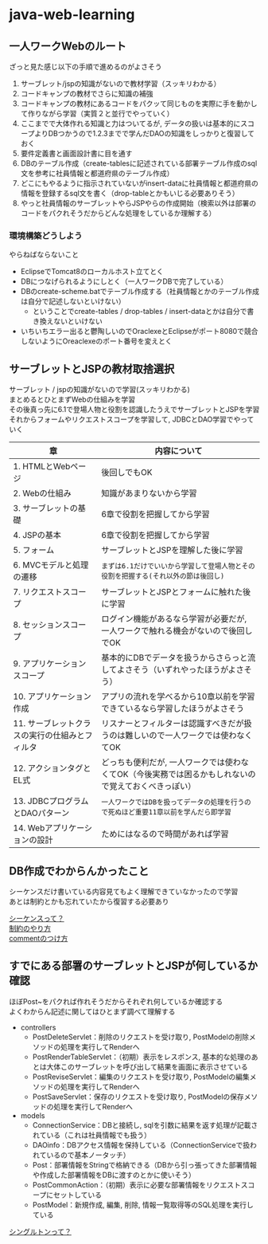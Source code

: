 # java-web-learning
## 一人ワークWebのルート  
ざっと見た感じ以下の手順で進めるのがよさそう

1. サーブレット/jspの知識がないので教材学習（スッキリわかる）
2. コードキャンプの教材でさらに知識の補強
3. コードキャンプの教材にあるコードをパクッて同じものを実際に手を動かして作りながら学習（実質２と並行でやっていく）
4. ここまでで大体作れる知識と力はついてるが, データの扱いは基本的にスコープよりDBつかうので1.2.3までで学んだDAOの知識をしっかりと復習しておく
5. 要件定義書と画面設計書に目を通す
6. DBのテーブル作成（create-tablesに記述されている部署テーブル作成のsql文を参考に社員情報と都道府県のテーブル作成）
7. どこにもやるように指示されていないがinsert-dataに社員情報と都道府県の情報を登録するsql文を書く（drop-tableとかもいじる必要ありそう）
8. やっと社員情報のサーブレットやらJSPやらの作成開始（検索以外は部署のコードをパクれそうだからどんな処理をしているか理解する）

### 環境構築どうしよう
やらねばならないこと

- EclipseでTomcat8のローカルホスト立てとく
- DBにつなげられるようにしとく（一人ワークDBで完了している）
- DBのcreate-scheme.batでテーブル作成する（社員情報とかのテーブル作成は自分で記述しないといけない）
  - ということでcreate-tables / drop-tables / insert-dataとかは自分で書き換えないといけない
- いちいちエラー出ると鬱陶しいのでOraclexeとEclipseがポート8080で競合しないようにOreaclexeのポート番号を変えとく

## サーブレットとJSPの教材取捨選択
サーブレット / jspの知識がないので学習(スッキリわかる)  
まとめるとひとまずWebの仕組みを学習  
その後真っ先に6.1で登場人物と役割を認識したうえでサーブレットとJSPを学習  
それからフォームやリクエストスコープを学習して, JDBCとDAO学習でやっていく

|章|内容について|
|---|---|
|1. HTMLとWebページ|後回しでもOK|
|2. Webの仕組み|知識があまりないから学習|
|3. サーブレットの基礎|6章で役割を把握してから学習|
|4. JSPの基本|6章で役割を把握してから学習|
|5. フォーム|サーブレットとJSPを理解した後に学習|
|6. MVCモデルと処理の遷移|`まずは6.1だけでいいから学習して登場人物とその役割を把握する(それ以外の節は後回し)`|
|7. リクエストスコープ|サーブレットとJSPとフォームに触れた後に学習|
|8. セッションスコープ|ログイン機能があるなら学習が必要だが, 一人ワークで触れる機会がないので後回しでOK|
|9. アプリケーションスコープ|基本的にDBでデータを扱うからさらっと流してよさそう（いずれやったほうがよさそう）|
|10. アプリケーション作成|アプリの流れを学べるから10章以前を学習できているなら学習したほうがよさそう|
|11. サーブレットクラスの実行の仕組みとフィルタ|リスナーとフィルターは認識すべきだが扱うのは難しいので一人ワークでは使わなくてOK|
|12. アクションタグとEL式|どっちも便利だが, 一人ワークでは使わなくてOK（今後実務では困るかもしれないので覚えておくべきっぽい）|
|13. JDBCプログラムとDAOパターン|`一人ワークではDBを扱ってデータの処理を行うので死ぬほど重要11章以前を学んだら即学習`|
|14. Webアプリケーションの設計|ためにはなるので時間があれば学習|

## DB作成でわからんかったこと
シーケンスだけ書いている内容見てもよく理解できていなかったので学習  
あとは制約とかも忘れていたから復習する必要あり  

[シーケンスって？](https://notepad-blog.com/content/147/)  
[制約のやり方](https://oracle-chokotto.com/ora_const.html)  
[commentのつけ方](http://itref.fc2web.com/oracle/sql/comment.html#:~:text=COMMENT%E3%81%AF%E3%83%86%E3%83%BC%E3%83%96%E3%83%AB%E3%82%84%E3%82%AB%E3%83%A9%E3%83%A0,%E4%BB%98%E3%81%91%E3%82%8B%E3%81%93%E3%81%A8%E3%81%8C%E3%81%A7%E3%81%8D%E3%81%BE%E3%81%99%E3%80%82)

## すでにある部署のサーブレットとJSPが何しているか確認
ほぼPost~をパクれば作れそうだからそれぞれ何しているか確認する  
よくわからん記述に関してはひとまず調べて理解する

- controllers
  - PostDeleteServlet：削除のリクエストを受け取り, PostModelの削除メソッドの処理を実行してRenderへ
  - PostRenderTableServlet：（初期）表示をレスポンス, 基本的な処理のあとは大体このサーブレットを呼び出して結果を画面に表示させている
  - PostReviseServlet：編集のリクエストを受け取り, PostModelの編集メソッドの処理を実行してRenderへ
  - PostSaveServlet：保存のリクエストを受け取り, PostModelの保存メソッドの処理を実行してRenderへ
- models
  - ConnectionService：DBと接続し, sqlを引数に結果を返す処理が記載されている（これは社員情報でも扱う）
  - DAOinfo：DBアクセス情報を保持している（ConnectionServiceで扱われているので基本ノータッチ）
  - Post：部署情報をStringで格納できる（DBから引っ張ってきた部署情報や作成した部署情報をDBに渡すのとかに使いそう）
  - PostCommonAction：（初期）表示に必要な部署情報をリクエストスコープにセットしている
  - PostModel：新規作成, 編集, 削除, 情報一覧取得等のSQL処理を実行している

[シングルトンって？](https://techacademy.jp/magazine/18939)

